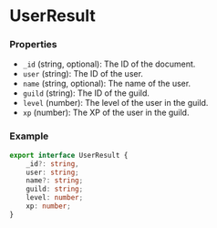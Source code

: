 # UserResult

### Properties

- `_id` (string, optional): The ID of the document.
- `user` (string): The ID of the user.
- `name` (string, optional): The name of the user.
- `guild` (string): The ID of the guild.
- `level` (number): The level of the user in the guild.
- `xp` (number): The XP of the user in the guild.

### Example

```typescript
export interface UserResult {
	_id?: string,
	user: string;
	name?: string;
	guild: string;
	level: number;
	xp: number;
}
```